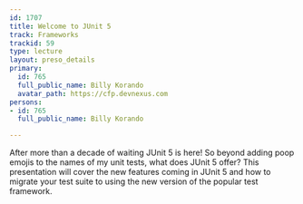 ```yaml
---
id: 1707
title: Welcome to JUnit 5
track: Frameworks
trackid: 59
type: lecture
layout: preso_details
primary:
  id: 765
  full_public_name: Billy Korando
  avatar_path: https://cfp.devnexus.com
persons:
- id: 765
  full_public_name: Billy Korando

---
```

After more than a decade of waiting JUnit 5 is here! So beyond adding poop emojis to the names of my unit tests, what does JUnit 5 offer? This presentation will cover the new features coming in JUnit 5 and how to migrate your test suite to using the new version of the popular test framework.